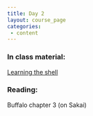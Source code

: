 ```yaml
---
title: Day 2
layout: course_page
categories:
 - content
---
```


### In class material: 
 
[Learning the shell](http://swcarpentry.github.io/shell-novice/)

### Reading:
Buffalo chapter 3 (on Sakai)  
